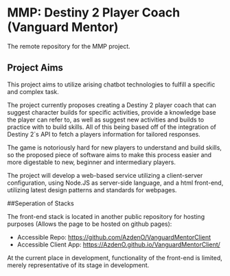 # MMP: Destiny 2 Player Coach (Vanguard Mentor)

The remote repository for the MMP project.

## Project Aims

This project aims to utilize arising chatbot technologies to fulfill a specific and complex task.

The project currently proposes creating a Destiny 2 player coach that can suggest character builds for specific activities, provide a knowledge base the player can refer to, as well as suggest new activities and builds to practice with to build skills. All of this being based off of the integration of Destiny 2`s API to fetch a players information for tailored responses. 

The game is notoriously hard for new players to understand and build skills, so the proposed piece of software aims to make this process easier and more digestable to new, beginner and intermediary players. 

The project will develop a web-based service utilizing a client-server configuration, using Node.JS as server-side language, and a html front-end, utilizing latest design patterns and standards for webpages.

##Seperation of Stacks

The front-end stack is located in another public repository for hosting purposes (Allows the page to be hosted on github pages):

- Accessible Repo: https://github.com/AzdenO/VanguardMentorClient
- Accessible Client App: https://AzdenO.github.io/VanguardMentorClient/

At the current place in development, functionality of the front-end is limited, merely representative of its stage in development. 

